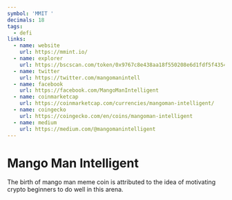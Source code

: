 ```yaml
---
symbol: 'MMIT '
decimals: 18
tags:
  - defi
links:
  - name: website
    url: https://mmint.io/
  - name: explorer
    url: https://bscscan.com/token/0x9767c8e438aa18f550208e6d1fdf5f43541cc2c8
  - name: twitter
    url: https://twitter.com/mangomanintell
  - name: facebook
    url: https://facebook.com/MangoManIntelligent
  - name: coinmarketcap
    url: https://coinmarketcap.com/currencies/mangoman-intelligent/
  - name: coingecko
    url: https://coingecko.com/en/coins/mangoman-intelligent
  - name: medium
    url: https://medium.com/@mangomanintelligent
---
```


# Mango Man Intelligent

The birth of mango man meme coin is attributed to the idea of motivating crypto beginners to do well in this arena.
